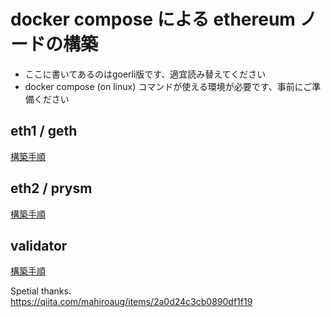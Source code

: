 # docker compose による ethereum ノードの構築
- ここに書いてあるのはgoerli版です、適宜読み替えてください  
- docker compose (on linux) コマンドが使える環境が必要です、事前にご準備ください

## eth1 / geth
[構築手順](./eth1)

## eth2 / prysm
[構築手順](./eth2)

## validator
[構築手順](./validator)



Spetial thanks.  
https://qiita.com/mahiroaug/items/2a0d24c3cb0890df1f19